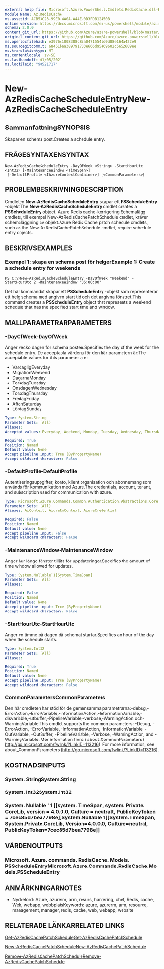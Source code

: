 ```yaml
---
external help file: Microsoft.Azure.PowerShell.Cmdlets.RedisCache.dll-Help.xml
Module Name: Az.RedisCache
ms.assetid: ACB53C23-99E0-4A0A-A44E-0D3FDB12450B
online version: https://docs.microsoft.com/en-us/powershell/module/az.rediscache/new-azrediscachescheduleentry
schema: 2.0.0
content_git_url: https://github.com/Azure/azure-powershell/blob/master/src/RedisCache/RedisCache/help/New-AzRedisCacheScheduleEntry.md
original_content_git_url: https://github.com/Azure/azure-powershell/blob/master/src/RedisCache/RedisCache/help/New-AzRedisCacheScheduleEntry.md
ms.openlocfilehash: e3976c1008388c85a04715541d0d88e164a422e9
ms.sourcegitcommit: 68451baa389791703e666d95469602c5652609ee
ms.translationtype: MT
ms.contentlocale: sv-SE
ms.lasthandoff: 01/05/2021
ms.locfileid: "98521717"
---
```

# <span data-ttu-id="1f943-101">New-AzRedisCacheScheduleEntry</span><span class="sxs-lookup"><span data-stu-id="1f943-101">New-AzRedisCacheScheduleEntry</span></span>

## <span data-ttu-id="1f943-102">Sammanfattning</span><span class="sxs-lookup"><span data-stu-id="1f943-102">SYNOPSIS</span></span>
<span data-ttu-id="1f943-103">Skapar en schema post.</span><span class="sxs-lookup"><span data-stu-id="1f943-103">Creates a schedule entry.</span></span>

## <span data-ttu-id="1f943-104">FRÅGESYNTAXEN</span><span class="sxs-lookup"><span data-stu-id="1f943-104">SYNTAX</span></span>

```
New-AzRedisCacheScheduleEntry -DayOfWeek <String> -StartHourUtc <Int32> [-MaintenanceWindow <TimeSpan>]
 [-DefaultProfile <IAzureContextContainer>] [<CommonParameters>]
```

## <span data-ttu-id="1f943-105">PROBLEMBESKRIVNING</span><span class="sxs-lookup"><span data-stu-id="1f943-105">DESCRIPTION</span></span>
<span data-ttu-id="1f943-106">Cmdleten **New-AzRedisCacheScheduleEntry** skapar ett **PSScheduleEntry** -objekt.</span><span class="sxs-lookup"><span data-stu-id="1f943-106">The **New-AzRedisCacheScheduleEntry** cmdlet creates a **PSScheduleEntry** object.</span></span>
<span data-ttu-id="1f943-107">Azure Redis cache-korrigering Schemalägg cmdlets, till exempel New-AzRedisCachePatchSchedule cmdlet, kräver schemaläggning av objekt.</span><span class="sxs-lookup"><span data-stu-id="1f943-107">Azure Redis Cache patch schedule cmdlets, such as the New-AzRedisCachePatchSchedule cmdlet, require schedule entry objects.</span></span>

## <span data-ttu-id="1f943-108">BESKRIVS</span><span class="sxs-lookup"><span data-stu-id="1f943-108">EXAMPLES</span></span>

### <span data-ttu-id="1f943-109">Exempel 1: skapa en schema post för helger</span><span class="sxs-lookup"><span data-stu-id="1f943-109">Example 1: Create a schedule entry for weekends</span></span>
```
PS C:\>New-AzRedisCacheScheduleEntry -DayOfWeek "Weekend" -StartHourUtc 2 -MaintenanceWindow "06:00:00"
```

<span data-ttu-id="1f943-110">Det här kommandot skapar ett **PSScheduleEntry** -objekt som representerar ett helg schema med angiven start tid och det angivna fönstret.</span><span class="sxs-lookup"><span data-stu-id="1f943-110">This command creates a **PSScheduleEntry** object that represents a weekend schedule that has the specified start time and window.</span></span>

## <span data-ttu-id="1f943-111">MALLPARAMETRAR</span><span class="sxs-lookup"><span data-stu-id="1f943-111">PARAMETERS</span></span>

### <span data-ttu-id="1f943-112">-DayOfWeek</span><span class="sxs-lookup"><span data-stu-id="1f943-112">-DayOfWeek</span></span>
<span data-ttu-id="1f943-113">Anger vecko dagen för schema posten.</span><span class="sxs-lookup"><span data-stu-id="1f943-113">Specifies the day of the week for the schedule entry.</span></span>
<span data-ttu-id="1f943-114">De acceptabla värdena för den här parametern är:</span><span class="sxs-lookup"><span data-stu-id="1f943-114">The acceptable values for this parameter are:</span></span>
- <span data-ttu-id="1f943-115">Vardaglig</span><span class="sxs-lookup"><span data-stu-id="1f943-115">Everyday</span></span> 
- <span data-ttu-id="1f943-116">Migration</span><span class="sxs-lookup"><span data-stu-id="1f943-116">Weekend</span></span> 
- <span data-ttu-id="1f943-117">Dagarna</span><span class="sxs-lookup"><span data-stu-id="1f943-117">Monday</span></span> 
- <span data-ttu-id="1f943-118">Torsdag</span><span class="sxs-lookup"><span data-stu-id="1f943-118">Tuesday</span></span> 
- <span data-ttu-id="1f943-119">Onsdagen</span><span class="sxs-lookup"><span data-stu-id="1f943-119">Wednesday</span></span> 
- <span data-ttu-id="1f943-120">Torsdag</span><span class="sxs-lookup"><span data-stu-id="1f943-120">Thursday</span></span> 
- <span data-ttu-id="1f943-121">Fredag</span><span class="sxs-lookup"><span data-stu-id="1f943-121">Friday</span></span> 
- <span data-ttu-id="1f943-122">Afton</span><span class="sxs-lookup"><span data-stu-id="1f943-122">Saturday</span></span> 
- <span data-ttu-id="1f943-123">Lördag</span><span class="sxs-lookup"><span data-stu-id="1f943-123">Sunday</span></span>

```yaml
Type: System.String
Parameter Sets: (All)
Aliases:
Accepted values: Everyday, Weekend, Monday, Tuesday, Wednesday, Thursday, Friday, Saturday, Sunday

Required: True
Position: Named
Default value: None
Accept pipeline input: True (ByPropertyName)
Accept wildcard characters: False
```

### <span data-ttu-id="1f943-124">-DefaultProfile</span><span class="sxs-lookup"><span data-stu-id="1f943-124">-DefaultProfile</span></span>
<span data-ttu-id="1f943-125">Autentiseringsuppgifter, konto, klient organisation och abonnemang som används för kommunikation med Azure.</span><span class="sxs-lookup"><span data-stu-id="1f943-125">The credentials, account, tenant, and subscription used for communication with azure.</span></span>

```yaml
Type: Microsoft.Azure.Commands.Common.Authentication.Abstractions.Core.IAzureContextContainer
Parameter Sets: (All)
Aliases: AzContext, AzureRmContext, AzureCredential

Required: False
Position: Named
Default value: None
Accept pipeline input: False
Accept wildcard characters: False
```

### <span data-ttu-id="1f943-126">-MaintenanceWindow</span><span class="sxs-lookup"><span data-stu-id="1f943-126">-MaintenanceWindow</span></span>
<span data-ttu-id="1f943-127">Anger hur länge fönster tillåts för uppdateringar.</span><span class="sxs-lookup"><span data-stu-id="1f943-127">Specifies the amount of time window allowed for updates.</span></span>

```yaml
Type: System.Nullable`1[System.TimeSpan]
Parameter Sets: (All)
Aliases:

Required: False
Position: Named
Default value: None
Accept pipeline input: True (ByPropertyName)
Accept wildcard characters: False
```

### <span data-ttu-id="1f943-128">-StartHourUtc</span><span class="sxs-lookup"><span data-stu-id="1f943-128">-StartHourUtc</span></span>
<span data-ttu-id="1f943-129">Anger en timme på dagen då schemat startar.</span><span class="sxs-lookup"><span data-stu-id="1f943-129">Specifies an hour of the day when the schedule starts.</span></span>

```yaml
Type: System.Int32
Parameter Sets: (All)
Aliases:

Required: True
Position: Named
Default value: None
Accept pipeline input: True (ByPropertyName)
Accept wildcard characters: False
```

### <span data-ttu-id="1f943-130">CommonParameters</span><span class="sxs-lookup"><span data-stu-id="1f943-130">CommonParameters</span></span>
<span data-ttu-id="1f943-131">Den här cmdleten har stöd för de gemensamma parametrarna:-debug,-ErrorAction,-ErrorVariable,-InformationAction,-InformationVariable,-disvariable,-utbuffer,-PipelineVariable,-verbose,-WarningAction och-WarningVariable.</span><span class="sxs-lookup"><span data-stu-id="1f943-131">This cmdlet supports the common parameters: -Debug, -ErrorAction, -ErrorVariable, -InformationAction, -InformationVariable, -OutVariable, -OutBuffer, -PipelineVariable, -Verbose, -WarningAction, and -WarningVariable.</span></span> <span data-ttu-id="1f943-132">Mer information finns i about_CommonParameters ( http://go.microsoft.com/fwlink/?LinkID=113216) .</span><span class="sxs-lookup"><span data-stu-id="1f943-132">For more information, see about_CommonParameters (http://go.microsoft.com/fwlink/?LinkID=113216).</span></span>

## <span data-ttu-id="1f943-133">KOSTNADS</span><span class="sxs-lookup"><span data-stu-id="1f943-133">INPUTS</span></span>

### <span data-ttu-id="1f943-134">System. String</span><span class="sxs-lookup"><span data-stu-id="1f943-134">System.String</span></span>

### <span data-ttu-id="1f943-135">System. Int32</span><span class="sxs-lookup"><span data-stu-id="1f943-135">System.Int32</span></span>

### <span data-ttu-id="1f943-136">System. Nullable ' 1 [[system. TimeSpan, system. Private. CoreLib, version = 4.0.0.0, Culture = neutralt, PublicKeyToken = 7cec85d7bea7798e]]</span><span class="sxs-lookup"><span data-stu-id="1f943-136">System.Nullable\`1[[System.TimeSpan, System.Private.CoreLib, Version=4.0.0.0, Culture=neutral, PublicKeyToken=7cec85d7bea7798e]]</span></span>

## <span data-ttu-id="1f943-137">VÄRDEN</span><span class="sxs-lookup"><span data-stu-id="1f943-137">OUTPUTS</span></span>

### <span data-ttu-id="1f943-138">Microsoft. Azure. commands. RedisCache. Models. PSScheduleEntry</span><span class="sxs-lookup"><span data-stu-id="1f943-138">Microsoft.Azure.Commands.RedisCache.Models.PSScheduleEntry</span></span>

## <span data-ttu-id="1f943-139">ANMÄRKNINGAR</span><span class="sxs-lookup"><span data-stu-id="1f943-139">NOTES</span></span>
* <span data-ttu-id="1f943-140">Nyckelord: Azure, azurerm, arm, resurs, hantering, chef, Redis, cache, Web, webapp, webbplats</span><span class="sxs-lookup"><span data-stu-id="1f943-140">Keywords: azure, azurerm, arm, resource, management, manager, redis, cache, web, webapp, website</span></span>

## <span data-ttu-id="1f943-141">RELATERADE LÄNKAR</span><span class="sxs-lookup"><span data-stu-id="1f943-141">RELATED LINKS</span></span>

[<span data-ttu-id="1f943-142">Get-AzRedisCachePatchSchedule</span><span class="sxs-lookup"><span data-stu-id="1f943-142">Get-AzRedisCachePatchSchedule</span></span>](./Get-AzRedisCachePatchSchedule.md)

[<span data-ttu-id="1f943-143">New-AzRedisCachePatchSchedule</span><span class="sxs-lookup"><span data-stu-id="1f943-143">New-AzRedisCachePatchSchedule</span></span>](./New-AzRedisCachePatchSchedule.md)

[<span data-ttu-id="1f943-144">Remove-AzRedisCachePatchSchedule</span><span class="sxs-lookup"><span data-stu-id="1f943-144">Remove-AzRedisCachePatchSchedule</span></span>](./Remove-AzRedisCachePatchSchedule.md)


